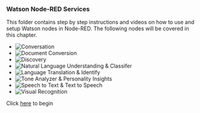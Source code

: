 ### Watson Node-RED Services

This folder contains step by step instructions and videos on how to use and setup Watson nodes in Node-RED. The following nodes will be covered in this chapter.

* ![Conversation](https://github.ibm.com/L-Gamerman/NodeRedEducation/tree/master/Chapter%205%20-%20Watson%20%26%20Cognitive%20API%20Nodes/2.%20Conversation)
* ![Document Conversion](https://github.ibm.com/L-Gamerman/NodeRedEducation/tree/master/Chapter%205%20-%20Watson%20%26%20Cognitive%20API%20Nodes/3.%20Document%20Conversion)
* ![Discovery](https://github.ibm.com/L-Gamerman/NodeRedEducation/tree/master/Chapter%205%20-%20Watson%20%26%20Cognitive%20API%20Nodes/4.%20Discovery)
* ![Natural Language Understanding & Classifer](https://github.ibm.com/L-Gamerman/NodeRedEducation/tree/master/Chapter%205%20-%20Watson%20%26%20Cognitive%20API%20Nodes/5.%20Natural%20Language%20Understanding%20%26%20Natural%20Language%20Classifier)
* ![Language Translation & Identify](https://github.ibm.com/L-Gamerman/NodeRedEducation/tree/master/Chapter%205%20-%20Watson%20%26%20Cognitive%20API%20Nodes/6.%20Language%20Translation%20and%20Identify%20Nodes)
* ![Tone Analyzer & Personality Insights](https://github.ibm.com/L-Gamerman/NodeRedEducation/tree/master/Chapter%205%20-%20Watson%20%26%20Cognitive%20API%20Nodes/7.%20Tone%20Analyzer%20and%20Personality%20Insights)
* ![Speech to Text & Text to Speech](https://github.ibm.com/L-Gamerman/NodeRedEducation/tree/master/Chapter%205%20-%20Watson%20%26%20Cognitive%20API%20Nodes/8.%20Speech%20to%20Text%20-%20Text%20to%20Speech)
* ![Visual Recognition](https://github.ibm.com/L-Gamerman/NodeRedEducation/tree/master/Chapter%205%20-%20Watson%20%26%20Cognitive%20API%20Nodes/9.%20Visual%20Recognition)

Click [here](https://github.ibm.com/L-Gamerman/NodeRedEducation/tree/master/Chapter%205%20-%20Watson%20%26%20Cognitive%20API%20Nodes/1.%20Overview%20of%20Watson%20Nodes) to begin
